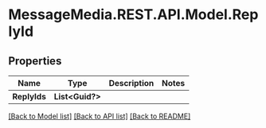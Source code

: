 # MessageMedia.REST.API.Model.ReplyId
## Properties

Name | Type | Description | Notes
------------ | ------------- | ------------- | -------------
**ReplyIds** | **List&lt;Guid?&gt;** |  | 

[[Back to Model list]](../README.md#documentation-for-models) [[Back to API list]](../README.md#documentation-for-api-endpoints) [[Back to README]](../README.md)

